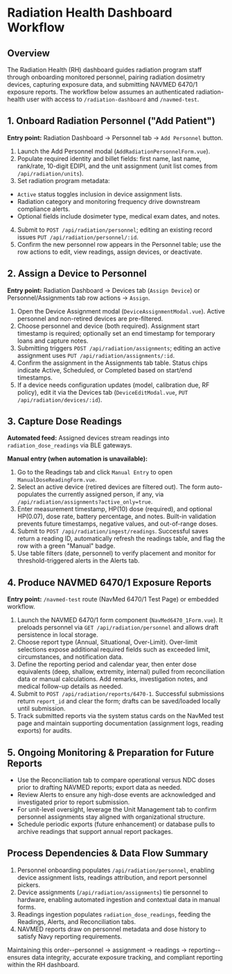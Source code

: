 # Radiation Health Dashboard Workflow

## Overview
The Radiation Health (RH) dashboard guides radiation program staff through onboarding monitored personnel, pairing radiation dosimetry devices, capturing exposure data, and submitting NAVMED 6470/1 exposure reports. The workflow below assumes an authenticated radiation-health user with access to `/radiation-dashboard` and `/navmed-test`.

## 1. Onboard Radiation Personnel ("Add Patient")
**Entry point:** Radiation Dashboard -> Personnel tab -> `Add Personnel` button.

1. Launch the Add Personnel modal (`AddRadiationPersonnelForm.vue`).
2. Populate required identity and billet fields: first name, last name, rank/rate, 10-digit EDIPI, and the unit assignment (unit list comes from `/api/radiation/units`).
3. Set radiation program metadata:
  - `Active` status toggles inclusion in device assignment lists.
  - Radiation category and monitoring frequency drive downstream compliance alerts.
  - Optional fields include dosimeter type, medical exam dates, and notes.
4. Submit to `POST /api/radiation/personnel`; editing an existing record issues `PUT /api/radiation/personnel/:id`.
5. Confirm the new personnel row appears in the Personnel table; use the row actions to edit, view readings, assign devices, or deactivate.

## 2. Assign a Device to Personnel
**Entry point:** Radiation Dashboard -> Devices tab (`Assign Device`) or Personnel/Assignments tab row actions -> `Assign`.

1. Open the Device Assignment modal (`DeviceAssignmentModal.vue`). Active personnel and non-retired devices are pre-filtered.
2. Choose personnel and device (both required). Assignment start timestamp is required; optionally set an end timestamp for temporary loans and capture notes.
3. Submitting triggers `POST /api/radiation/assignments`; editing an active assignment uses `PUT /api/radiation/assignments/:id`.
4. Confirm the assignment in the Assignments tab table. Status chips indicate Active, Scheduled, or Completed based on start/end timestamps.
5. If a device needs configuration updates (model, calibration due, RF policy), edit it via the Devices tab (`DeviceEditModal.vue`, `PUT /api/radiation/devices/:id`).

## 3. Capture Dose Readings
**Automated feed:** Assigned devices stream readings into `radiation_dose_readings` via BLE gateways.

**Manual entry (when automation is unavailable):**
1. Go to the Readings tab and click `Manual Entry` to open `ManualDoseReadingForm.vue`.
2. Select an active device (retired devices are filtered out). The form auto-populates the currently assigned person, if any, via `/api/radiation/assignments?active_only=true`.
3. Enter measurement timestamp, HP(10) dose (required), and optional HP(0.07), dose rate, battery percentage, and notes. Built-in validation prevents future timestamps, negative values, and out-of-range doses.
4. Submit to `POST /api/radiation/ingest/readings`. Successful saves return a reading ID, automatically refresh the readings table, and flag the row with a green "Manual" badge.
5. Use table filters (date, personnel) to verify placement and monitor for threshold-triggered alerts in the Alerts tab.

## 4. Produce NAVMED 6470/1 Exposure Reports
**Entry point:** `/navmed-test` route (NavMed 6470/1 Test Page) or embedded workflow.

1. Launch the NAVMED 6470/1 form component (`NavMed6470_1Form.vue`). It preloads personnel via `GET /api/radiation/personnel` and allows draft persistence in local storage.
2. Choose report type (Annual, Situational, Over-Limit). Over-limit selections expose additional required fields such as exceeded limit, circumstances, and notification data.
3. Define the reporting period and calendar year, then enter dose equivalents (deep, shallow, extremity, internal) pulled from reconciliation data or manual calculations. Add remarks, investigation notes, and medical follow-up details as needed.
4. Submit to `POST /api/radiation/reports/6470-1`. Successful submissions return `report_id` and clear the form; drafts can be saved/loaded locally until submission.
5. Track submitted reports via the system status cards on the NavMed test page and maintain supporting documentation (assignment logs, reading exports) for audits.

## 5. Ongoing Monitoring & Preparation for Future Reports
- Use the Reconciliation tab to compare operational versus NDC doses prior to drafting NAVMED reports; export data as needed.
- Review Alerts to ensure any high-dose events are acknowledged and investigated prior to report submission.
- For unit-level oversight, leverage the Unit Management tab to confirm personnel assignments stay aligned with organizational structure.
- Schedule periodic exports (future enhancement) or database pulls to archive readings that support annual report packages.

## Process Dependencies & Data Flow Summary
1. Personnel onboarding populates `/api/radiation/personnel`, enabling device assignment lists, readings attribution, and report personnel pickers.
2. Device assignments (`/api/radiation/assignments`) tie personnel to hardware, enabling automated ingestion and contextual data in manual forms.
3. Readings ingestion populates `radiation_dose_readings`, feeding the Readings, Alerts, and Reconciliation tabs.
4. NAVMED reports draw on personnel metadata and dose history to satisfy Navy reporting requirements.

Maintaining this order--personnel -> assignment -> readings -> reporting--ensures data integrity, accurate exposure tracking, and compliant reporting within the RH dashboard.
